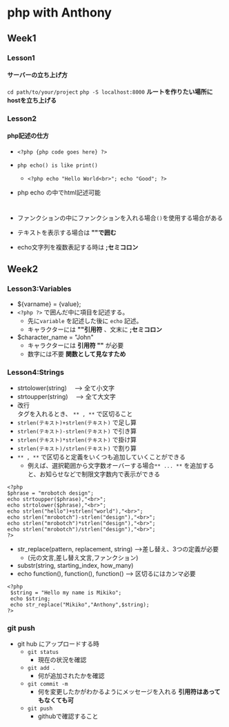 # php with Anthony

## Week1

### Lesson1

#### サーバーの立ち上げ方

`cd path/to/your/project`
`php -S localhost:8000`
**ルートを作りたい場所にhostを立ち上げる**

### Lesson2

#### php記述の仕方

- `<?php {php code goes here} ?>`
- `php echo() is like print()`
  - `<?php
 echo "Hello World<br>";
 echo "Good";
   ?>`
- php echo の中でhtml記述可能　<h1></h1>
- ファンクションの中にファンクションを入れる場合`()`を使用する場合がある

- テキストを表示する場合は **""で囲む**
- echo文字列を複数表記する時は **;セミコロン**


## Week2

### Lesson3:Variables

- ${varname} = {value};
- `<?php ?>` で囲んだ中に項目を記述する。
  - 先に`variable` を記述した後に `echo` 記述。
  - キャラクターには **""引用符** 、文末に **;セミコロン**
- $character_name = "John"
  - キャラクターには **引用符 ""** が必要
  - 数字には不要 **関数として見なすため**

### Lesson4:Strings
- strtolower(string)　 --> 全て小文字
- strtoupper(string)　 --> 全て大文字
- 改行<br>タグを入れるとき、 `** , **` で区切ること
- `strlen(テキスト)+strlen(テキスト)` で足し算
- `strlen(テキスト)-strlen(テキスト)` で引き算
- `strlen(テキスト)*strlen(テキスト)` で掛け算
- `strlen(テキスト)/strlen(テキスト)` で割り算
- `** , **` で区切ると定義をいくつも追加していくことができる
  - 例えば、選択範囲から文字数オーバーする場合`** ... **` を追加すると、お知らせなどで制限文字数内で表示ができる

```
<?php
$phrase = "mrobotch design";
echo strtoupper($phrase),"<br>";
echo strtolower($phrase),"<br>";
echo strlen("hello")+strlen("world"),"<br>";
echo strlen("mrobotch")-strlen("design"),"<br>";
echo strlen("mrobotch")*strlen("design"),"<br>";
echo strlen("mrobotch")/strlen("design"),"<br>";
?>
```

- str_replace(pattern, replacement, string) -->差し替え、3つの定義が必要
  - (元の文言,差し替え文言,ファンクション)
- substr(string, starting_index, how_many)
- echo function(), function(), function() --> 区切るにはカンマ必要

```
<?php
 $string = "Hello my name is Mikiko";
 echo $string;
 echo str_replace("Mikiko","Anthony",$string);
?>
```


### git push

- git hub にアップロードする時
  - `git status`
    - 現在の状況を確認
  - `git add .`
    - 何が追加されたかを確認
  - `git commit -m`
    - 何を変更したかがわかるようにメッセージを入れる **引用符はあってもなくても可**
  - `git push`
    - githubで確認すること
